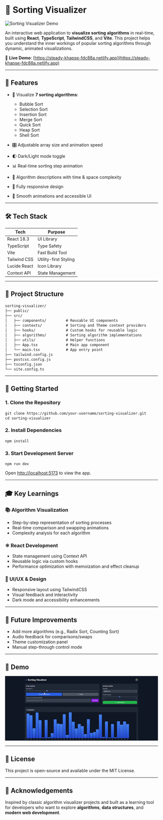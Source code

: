 # 🔢 Sorting Visualizer

![Sorting Visualizer Demo](https://steady-khapse-fdc88a.netlify.app/preview.png)

An interactive web application to **visualize sorting algorithms** in real-time, built using **React**, **TypeScript**, **TailwindCSS**, and **Vite**. This project helps you understand the inner workings of popular sorting algorithms through dynamic, animated visualizations.

🔗 **Live Demo**: [https://steady-khapse-fdc88a.netlify.app](https://steady-khapse-fdc88a.netlify.app)

---

## 🧠 Features

* 🔁 Visualize **7 sorting algorithms**:

  * Bubble Sort
  * Selection Sort
  * Insertion Sort
  * Merge Sort
  * Quick Sort
  * Heap Sort
  * Shell Sort
* 🎛️ Adjustable array size and animation speed
* 🌓 Dark/Light mode toggle
* 📊 Real-time sorting step animation
* 📖 Algorithm descriptions with time & space complexity
* 📱 Fully responsive design
* 🌈 Smooth animations and accessible UI

---

## 🛠 Tech Stack

| Tech         | Purpose               |
| ------------ | --------------------- |
| React 18.3   | UI Library            |
| TypeScript   | Type Safety           |
| Vite         | Fast Build Tool       |
| Tailwind CSS | Utility-first Styling |
| Lucide React | Icon Library          |
| Context API  | State Management      |

---

## 📂 Project Structure

```
sorting-visualizer/
├── public/
├── src/
│   ├── components/         # Reusable UI components
│   ├── contexts/           # Sorting and Theme context providers
│   ├── hooks/              # Custom hooks for reusable logic
│   ├── algorithms/         # Sorting algorithm implementations
│   ├── utils/              # Helper functions
│   ├── App.tsx             # Main app component
│   └── main.tsx            # App entry point
├── tailwind.config.js
├── postcss.config.js
├── tsconfig.json
└── vite.config.ts
```

---

## 🚀 Getting Started

### 1. Clone the Repository

```
git clone https://github.com/your-username/sorting-visualizer.git
cd sorting-visualizer
```

### 2. Install Dependencies

```
npm install
```

### 3. Start Development Server

```
npm run dev
```

Open [http://localhost:5173](http://localhost:5173) to view the app.

---

## 🎓 Key Learnings

### 📚 Algorithm Visualization

* Step-by-step representation of sorting processes
* Real-time comparison and swapping animations
* Complexity analysis for each algorithm

### ⚛️ React Development

* State management using Context API
* Reusable logic via custom hooks
* Performance optimization with memoization and effect cleanup

### 💅 UI/UX & Design

* Responsive layout using TailwindCSS
* Visual feedback and interactivity
* Dark mode and accessibility enhancements

---

## 🧪 Future Improvements

* Add more algorithms (e.g., Radix Sort, Counting Sort)
* Audio feedback for comparisons/swaps
* Theme customization panel
* Manual step-through control mode

---

## 🎥 Demo

![Sorting Visualizer Demo](./LiveDemo.gif)

---

## 📄 License

This project is open-source and available under the MIT License.

---

## 👏 Acknowledgements

Inspired by classic algorithm visualizer projects and built as a learning tool for developers who want to explore **algorithms**, **data structures**, and **modern web development**.

